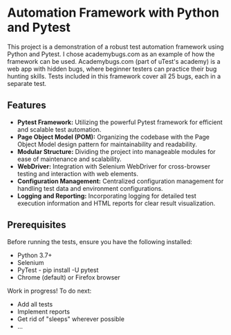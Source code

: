 # Automation Framework with Python and Pytest

This project is a demonstration of a robust test automation framework using Python and Pytest.
I chose academybugs.com as an example of how the framework can be used. Academybugs.com (part of uTest's academy)
is a web app with hidden bugs, where beginner testers can practice their bug hunting skills.
Tests included in this framework cover all 25 bugs, each in a separate test.


## Features

- **Pytest Framework:** Utilizing the powerful Pytest framework for efficient and scalable test automation.
- **Page Object Model (POM):** Organizing the codebase with the Page Object Model design pattern for maintainability and readability.
- **Modular Structure:** Dividing the project into manageable modules for ease of maintenance and scalability.
- **WebDriver:** Integration with Selenium WebDriver for cross-browser testing and interaction with web elements.
- **Configuration Management:** Centralized configuration management for handling test data and environment configurations.
- **Logging and Reporting:** Incorporating logging for detailed test execution information and HTML reports for clear result visualization.

## Prerequisites

Before running the tests, ensure you have the following installed:

- Python 3.7+
- Selenium
- PyTest - pip install -U pytest
- Chrome (default) or Firefox browser


Work in progress! To do next:
- Add all tests
- Implement reports
- Get rid of "sleeps" wherever possible
- ...
